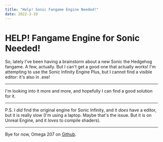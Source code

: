 ```yaml
---
title: "Help! Sonic Fangame Engine Needed!"
date: 2022-3-19
---
```


# HELP! Fangame Engine for Sonic Needed!
So, lately I've been having a brainstorm about a new Sonic the Hedgehog fangame. A few, actually. But I can't get a good one that actually works! 
I'm attempting to use the Sonic Infinity Engine Plus, but I cannot find a visible editor: it's also in .exe! 

---
I'm looking into it more and more, and hopefully I can find a good solution for it.

---
P.S. I _did_ find the original engine for Sonic Infinity, and it _does_ have a editor, but it is really slow (I'm using a laptop. Maybe that's the issue. 
But it is on Unreal Engine, and it _loves_ to compile shaders).

---
Bye for now, Omega 207 on [Github](https://github.com/Omega207).

